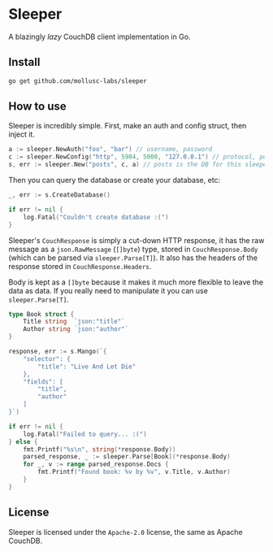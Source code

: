 # Sleeper

A blazingly <i>lazy</i> CouchDB client implementation in Go.

## Install

```bash
go get github.com/mollusc-labs/sleeper
```

## How to use

Sleeper is incredibly simple. First, make an auth and config struct,
then inject it.

```go
a := sleeper.NewAuth("foo", "bar") // username, password
c := sleeper.NewConfig("http", 5984, 5000, "127.0.0.1") // protocol, port, timeout, host
s, err := sleeper.New("posts", c, a) // posts is the DB for this sleeper instance
```

Then you can query the database or create your database, etc:

```go
_, err := s.CreateDatabase()

if err != nil {
    log.Fatal("Couldn't create database :(")
}
```

Sleeper's `CouchResponse` is simply a cut-down HTTP response, it has the raw
message as a `json.RawMessage` (`[]byte`) type, stored in `CouchResponse.Body` (which can be parsed via `sleeper.Parse[T]`).
It also has the headers of the response stored in `CouchResponse.Headers`.

Body is kept as a `[]byte` because it makes it much more flexible to leave the data as data.
If you really need to manipulate it you can use `sleeper.Parse[T]`.

```go
type Book struct {
    Title string  `json:"title"`
    Author string `json:"author"`
}

response, err := s.Mango(`{
    "selector": {
        "title": "Live And Let Die"
    },
    "fields": [
        "title",
        "author"
    ]
}`)

if err != nil {
    log.Fatal("Failed to query... :(")
} else {
    fmt.Printf("%s\n", string(*response.Body))
    parsed_response, _ := sleeper.Parse[Book](*response.Body)
    for _, v := range parsed_response.Docs {
        fmt.Printf("Found book: %v by %v", v.Title, v.Author)
    }
}
```

## License

Sleeper is licensed under the `Apache-2.0` license, the same as Apache CouchDB.

